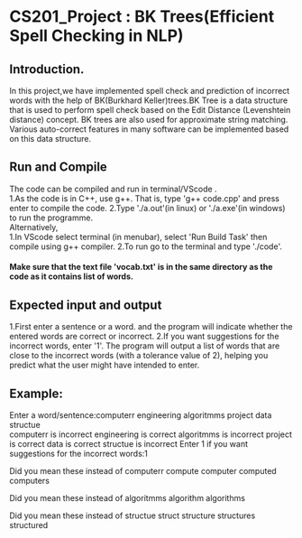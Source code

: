 # CS201_Project : BK Trees(Efficient Spell Checking in NLP)
## Introduction.
In this project,we have implemented spell check and prediction of incorrect words with the help of BK(Burkhard Keller)trees.BK Tree  is a data structure that is used to perform spell check based on the Edit Distance (Levenshtein distance) concept. BK trees are also used for approximate string matching. Various auto-correct features in many software can be implemented based on this data structure. 

## Run and Compile 
The code can be compiled and run in terminal/VScode .
<br>
1.As the code is in C++, use g++. That is, type 'g++ code.cpp' and press enter to compile the code. 
2.Type './a.out'(in linux) or './a.exe'(in windows) to run the programme.
<br>
Alternatively,
<br>
1.In VScode select terminal (in menubar), select 'Run Build Task' then compile using g++ compiler. 
2.To run go to the terminal and type './code'.

#### Make sure that the text file 'vocab.txt' is in the same directory as the code as it contains list of words.

## Expected input and output
1.First enter a sentence or a word. and the program will indicate whether the entered words are correct or incorrect.
2.If you want suggestions for the incorrect words, enter '1'. The program will output a list of words that are close to the incorrect words (with a tolerance value of 2), helping you predict what the user might have intended to enter.

## Example:
Enter a word/sentence:computerr  engineering algoritmms project data structue    
computerr is incorrect 
engineering is correct
algoritmms is incorrect 
project is correct
data is correct
structue is incorrect 
Enter 1 if you want suggestions for the incorrect words:1

Did you mean these instead of computerr
compute computer computed computers

Did you mean these instead of algoritmms
algorithm algorithms

Did you mean these instead of structue
struct structure structures structured


